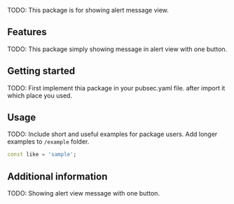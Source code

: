 <!--
This README describes the package. If you publish this package to pub.dev,this README's contents appear on the landing page for your package.

For information about how to write a good package README, see the guide for[writing package pages](https://dart.dev/guides/libraries/writing-package-pages).

For general information about developing packages, see the Dart guide for[creating packages](https://dart.dev/guides/libraries/create-library-packages)and the Flutter guide for [developing packages and plugins](https://flutter.dev/developing-packages).-->

TODO: This package is for showing alert message view.

## Features

TODO: This package simply showing message in alert view with one button.

## Getting started

TODO: First implement thia package in your pubsec.yaml file. after import it which place you used.

## Usage

TODO: Include short and useful examples for package users. Add longer examples to `/example` folder.

```dart
const like = 'sample';
```

## Additional information

TODO: Showing alert view message with one button.
